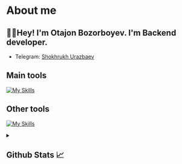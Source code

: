 # About me
<p><h2>👋🏻Hey! I'm Otajon Bozorboyev. I'm Backend developer.</h2></p>

- Telegram:                           [Shokhrukh Urazbaev](https://t.me/shokhdevoloper)
## Main tools
[![My Skills](https://skillicons.dev/icons?i=python,django)](https://skillicons.dev)

## Other tools
[![My Skills](https://skillicons.dev/icons?i=git,github,postgresql,sqlite,mysql,vscode,pycharm,postman)](https://skillicons.dev)

<details>
  <summary><b><h2>Github Stats 📈 <h2></b></summary>
  <a href="https://https://github.com/Shokhrukh7urazbayev">
    <p align="left">
      <img src="https://github-profile-summary-cards.vercel.app/api/cards/profile-details?username=Shokhrukh7urazbayev&theme=github_dark">
      <img align="left" src="https://github-profile-summary-cards.vercel.app/api/cards/stats?username=Shokhrukh7urazbayev&theme=github_dark">
      <img align="left" src="https://github-profile-summary-cards.vercel.app/api/cards/productive-time?username=Shokhrukh7urazbayev&theme=github_dark&utcOffset=5"><br>
    </p>
  </a> 
</details>
